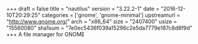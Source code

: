 +++
draft = false
title = "nautilus"
version = "3.22.2-1"
date = "2016-12-10T20:29:25"
categories = ['gnome', 'gnome-minimal']
upstreamurl = "http://www.gnome.org/"
arch = "x86_64"
size = "2407400"
usize = "15560080"
sha1sum = "7e0ec5436f039a15296c2e5da7779e187c8d8f9d"
+++
A file manager for GNOME